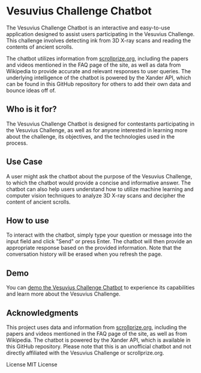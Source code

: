 # Vesuvius Challenge Chatbot
The Vesuvius Challenge Chatbot is an interactive and easy-to-use application designed to assist users participating in the Vesuvius Challenge. This challenge involves detecting ink from 3D X-ray scans and reading the contents of ancient scrolls.

The chatbot utilizes information from [scrollprize.org](https://scrollprize.org/), including the papers and videos mentioned in the FAQ page of the site, as well as data from Wikipedia to provide accurate and relevant responses to user queries. The underlying intelligence of the chatbot is powered by the Xander API, which can be found in this GitHub repository for others to add their own data and bounce ideas off of.

## Who is it for?
The Vesuvius Challenge Chatbot is designed for contestants participating in the Vesuvius Challenge, as well as for anyone interested in learning more about the challenge, its objectives, and the technologies used in the process.

## Use Case
A user might ask the chatbot about the purpose of the Vesuvius Challenge, to which the chatbot would provide a concise and informative answer. The chatbot can also help users understand how to utilize machine learning and computer vision techniques to analyze 3D X-ray scans and decipher the content of ancient scrolls.

## How to use
To interact with the chatbot, simply type your question or message into the input field and click "Send" or press Enter. The chatbot will then provide an appropriate response based on the provided information. Note that the conversation history will be erased when you refresh the page.

## Demo
You can [demo the Vesuvius Challenge Chatbot](https://vesuvius-challenge-chatbot.nztinversive.repl.co/) to experience its capabilities and learn more about the Vesuvius Challenge.

## Acknowledgments
This project uses data and information from [scrollprize.org](https://scrollprize.org/), including the papers and videos mentioned in the FAQ page of the site, as well as from Wikipedia. The chatbot is powered by the Xander API, which is available in this GitHub repository. Please note that this is an unofficial chatbot and not directly affiliated with the Vesuvius Challenge or scrollprize.org.

License
MIT License
